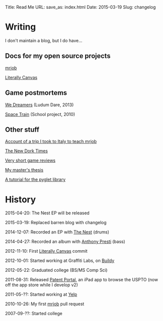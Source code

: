 Title: Read Me
URL:
save_as: index.html
Date: 2015-03-19
Slug: changelog

# Writing

I don't maintain a blog, but I do have...

## Docs for my open source projects

[mrjob](http://mrjob.readthedocs.org/)

[Literally Canvas](http://literallycanvas.com)

## Game postmortems

[We Dreamers](/we-dreamers-postmortem.html) (Ludum Dare, 2013)

[Space Train](/space-train-postmortem.html) (School project, 2010)

## Other stuff

[Account of a trip I took to Italy to teach mrjob](/teaching-in-turin.html)

[The New Dork Times](http://steveasleep.com/newdorktimes/)

[Very short game reviews](/game-reviews.html)

[My master's thesis](/my-masters-thesis.html)

[A tutorial for the pyglet library](/pyglettutorial.html)

# History

2015-04-20: The Nest EP will be released

2015-03-19: Replaced barren blog with changelog

2014-12-07: Recorded an EP with [The Nest](http://thenestmusic.com) (drums)

2014-04-27: Recorded an album with
[Anthony Presti](
  https://soundcloud.com/anthonypresti/sets/clarity-in-hindsight) (bass)

2012-11-10: First [Literally Canvas](http://literallycanvas.com) commit

2012-10-01: Started working at Graffiti Labs, on
[Buildy](http://playbuildy.com)

2012-05-22: Graduated college (BS/MS Comp Sci)

2011-08-31: Released
[Patent Portal](http://cooperlegalgroup.com/patent-portal/), an iPad app to
browse the USPTO (now off the app store while I develop v2)

2011-05-??: Started working at [Yelp](http://yelp.com)

2010-10-26: My first [mrjob](http://mrjob.readthedocs.org) pull request

2007-09-??: Started college
